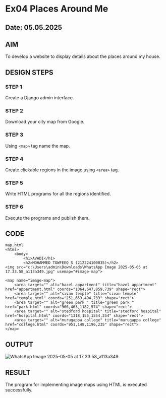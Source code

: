 # Ex04 Places Around Me
## Date: 05.05.2025

## AIM
To develop a website to display details about the places around my house.

## DESIGN STEPS

### STEP 1
Create a Django admin interface.

### STEP 2
Download your city map from Google.

### STEP 3
Using ```<map>``` tag name the map.

### STEP 4
Create clickable regions in the image using ```<area>``` tag.

### STEP 5
Write HTML programs for all the regions identified.

### STEP 6
Execute the programs and publish them.

## CODE
```
map.html
<html>
    <body>
        <h1>AVADI</h1>
        <h2>MOHAMMED TOWFEEQ S (212224100035)</h2>
<img src="c:\Users\admin\Downloads\WhatsApp Image 2025-05-05 at 17.33.58_a113a349.jpg" usemap="#image-map">

<map name="image-map">
    <area target="" alt="hazel appartment" title="hazel appartment" href="appartment.html" coords="1064,647,859,739" shape="rect">
    <area target="" alt="sivan temple" title="sivan temple" href="temple.html" coords="251,653,494,733" shape="rect">
    <area target="" alt="green park " title="green park " href="park.html" coords="966,463,1182,574" shape="rect">
    <area target="" alt="stedford hospital" title="stedford hospital" href="hospital.html" coords="1318,155,1554,254" shape="rect">
    <area target="" alt="murugappa college" title="murugappa college" href="college.html" coords="951,148,1196,235" shape="rect">
</map>
```

## OUTPUT
![WhatsApp Image 2025-05-05 at 17 33 58_a113a349](https://github.com/user-attachments/assets/29d366ba-1a4c-4cca-9dce-85585206a786)



## RESULT
The program for implementing image maps using HTML is executed successfully.
